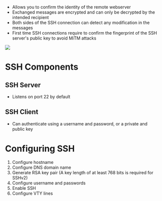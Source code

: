 
* Allows you to confirm the identity of the remote webserver
* Exchanged messages are encrypted and can only be decrypted by the intended recipient
* Both sides of the SSH connection can detect any modification in the messages
* First time SSH connections require to confirm the fingerprint of the SSH server's public key to avoid MiTM attacks

![](https://github.com/JonmarCorpuz/SecondBrain/blob/main/Assets/Whitespace.png)

# SSH Components

## SSH Server

* Listens on port 22 by default

## SSH Client

* Can authenticate using a username and password, or a private and public key

# Configuring SSH

1. Configure hostname
2. Configure DNS domain name
3. Generate RSA key pair (A key length of at least 768 bits is required for SSHv2)
4. Configure username and passwords
5. Enable SSH
6. Configure VTY lines 

